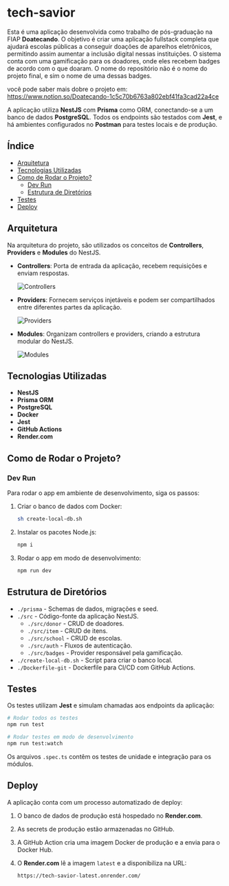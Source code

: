 # tech-savior

Esta é uma aplicação desenvolvida como trabalho de pós-graduação na FIAP **Doatecando**. O objetivo é criar uma aplicação fullstack completa que ajudará escolas públicas a conseguir doações de aparelhos eletrônicos, permitindo assim aumentar a inclusão digital nessas instituições. O sistema conta com uma gamificação para os doadores, onde eles recebem badges de acordo com o que doaram. O nome do repositório não é o nome do projeto final, e sim o nome de uma dessas badges.

você pode saber mais dobre o projeto em: https://www.notion.so/Doatecando-1c5c70b6763a802ebf41fa3cad22a4ce

A aplicação utiliza **NestJS** com **Prisma** como ORM, conectando-se a um banco de dados **PostgreSQL**. Todos os endpoints são testados com **Jest**, e há ambientes configurados no **Postman** para testes locais e de produção.

## Índice

- [Arquitetura](#arquitetura)
- [Tecnologias Utilizadas](#tecnologias-utilizadas)
- [Como de Rodar o Projeto?](#como-rodar-o-projeto?)
  - [Dev Run](#dev-run)
  - [Estrutura de Diretórios](#estrutura-de-diretórios)
- [Testes](#testes)
- [Deploy](#deploy)

## Arquitetura

Na arquitetura do projeto, são utilizados os conceitos de **Controllers**, **Providers** e **Modules** do NestJS.

- **Controllers**: Porta de entrada da aplicação, recebem requisições e enviam respostas.

  ![Controllers](https://docs.nestjs.com/assets/Controllers_1.png)

- **Providers**: Fornecem serviços injetáveis e podem ser compartilhados entre diferentes partes da aplicação.

  ![Providers](https://docs.nestjs.com/assets/Components_1.png)

- **Modules**: Organizam controllers e providers, criando a estrutura modular do NestJS.

  ![Modules](https://docs.nestjs.com/assets/Modules_1.png)

## Tecnologias Utilizadas

- **NestJS**
- **Prisma ORM**
- **PostgreSQL**
- **Docker**
- **Jest**
- **GitHub Actions**
- **Render.com**

## Como de Rodar o Projeto?

### Dev Run

Para rodar o app em ambiente de desenvolvimento, siga os passos:

1. Criar o banco de dados com Docker:

   ```bash
   sh create-local-db.sh
   ```

2. Instalar os pacotes Node.js:

   ```bash
   npm i
   ```

3. Rodar o app em modo de desenvolvimento:

   ```bash
   npm run dev
   ```

## Estrutura de Diretórios

- `./prisma` - Schemas de dados, migrações e seed.
- `./src` - Código-fonte da aplicação NestJS.
  - `./src/donor` - CRUD de doadores.
  - `./src/item` - CRUD de itens.
  - `./src/school` - CRUD de escolas.
  - `./src/auth` - Fluxos de autenticação.
  - `./src/badges` - Provider responsável pela gamificação.
- `./create-local-db.sh` - Script para criar o banco local.
- `./Dockerfile-git` - Dockerfile para CI/CD com GitHub Actions.

## Testes

Os testes utilizam **Jest** e simulam chamadas aos endpoints da aplicação:

```bash
# Rodar todos os testes
npm run test

# Rodar testes em modo de desenvolvimento
npm run test:watch
```

Os arquivos `.spec.ts` contêm os testes de unidade e integração para os módulos.

## Deploy

A aplicação conta com um processo automatizado de deploy:

1. O banco de dados de produção está hospedado no **Render.com**.
2. As secrets de produção estão armazenadas no GitHub.
3. A GitHub Action cria uma imagem Docker de produção e a envia para o Docker Hub.
4. O **Render.com** lê a imagem `latest` e a disponibiliza na URL:

   ```
   https://tech-savior-latest.onrender.com/
   ```
